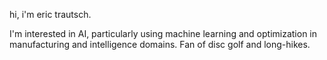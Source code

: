 hi, i'm eric trautsch. 

I'm interested in AI, particularly using machine learning and optimization in manufacturing and intelligence domains. Fan of disc golf and long-hikes.


<!---
ericTrautsch/ericTrautsch is a ✨ special ✨ repository because its `README.md` (this file) appears on your GitHub profile.
You can click the Preview link to take a look at your changes.
--->
